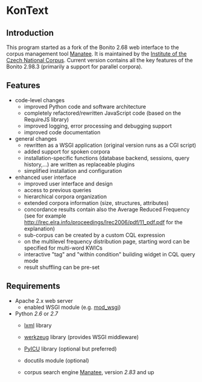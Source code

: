 KonText
=======

Introduction
------------

This program started as a fork of the Bonito 2.68 web interface to the corpus management tool
[Manatee](http://nlp.fi.muni.cz/trac/noske). It is maintained by the
[Institute of the Czech National Corpus](http://ucnk.ff.cuni.cz/).
Current version contains all the key features of the Bonito 2.98.3 (primarily a support for parallel
corpora).

Features
--------

* code-level changes
    * improved Python code and software architecture
    * completely refactored/rewritten JavaScript code (based on the RequireJS library)
    * improved logging, error processing and debugging support
    * improved code documentation
* general changes
    * rewritten as a WSGI application (original version runs as a CGI script)
    * added support for spoken corpora
    * installation-specific functions (database backend, sessions, query history,...) are written as replaceable plugins
    * simplified installation and configuration
* enhanced user interface
    * improved user interface and design
    * access to previous queries
    * hierarchical corpora organization
    * extended corpora information (size, structures, attributes)
    * concordance results contain also the Average Reduced Frequency (see for example http://lrec.elra.info/proceedings/lrec2006/pdf/11_pdf.pdf for the explanation)
    * sub-corpus can be created by a custom CQL expression
    * on the multilevel frequency distribution page, starting word can be specified for multi-word KWICs
    * interactive "tag" and "within condition" building widget in CQL query mode
    * result shuffling can be pre-set


Requirements
------------

* Apache 2.x web server
    * enabled WSGI module (e.g. [mod_wsgi](https://code.google.com/p/modwsgi/))
* Python *2.6* or *2.7*
    * [lxml](http://lxml.de/) library
    * [werkzeug](http://werkzeug.pocoo.org/) library (provides WSGI middleware)
    * [PyICU](http://pyicu.osafoundation.org/) library (optional but preferred)
    * docutils module (optional)

  * corpus search engine [Manatee](http://nlp.fi.muni.cz/trac/noske), version *2.83* and up
